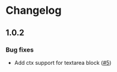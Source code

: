 # Changelog

## 1.0.2

### Bug fixes
- Add ctx support for textarea block ([#5](https://github.com/tadatuta/bem-textarea-editor/pull/5))
